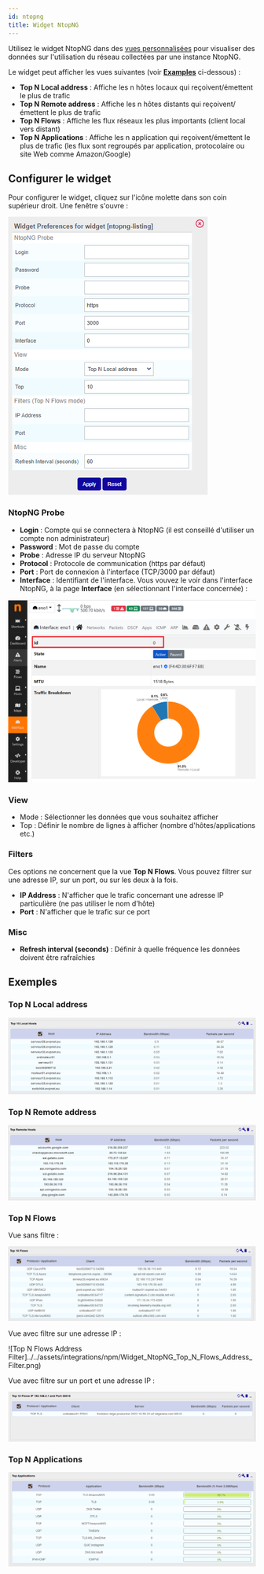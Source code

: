```yaml
---
id: ntopng
title: Widget NtopNG
---
```


Utilisez le widget NtopNG dans des [vues personnalisées](../../alerts-notifications/custom-views.md) pour visualiser des données sur l'utilisation du réseau collectées par une instance NtopNG.

Le widget peut afficher les vues suivantes (voir [**Examples**](#exemples) ci-dessous) :

* **Top N Local address** : Affiche les n hôtes locaux qui reçoivent/émettent le plus de trafic
* **Top N Remote address** : Affiche les n hôtes distants qui reçoivent/émettent le plus de trafic
* **Top N Flows** : Affiche les flux réseaux les plus importants (client local vers distant)
* **Top N Applications** : Affiche les n application qui reçoivent/émettent le plus de trafic (les flux sont regroupés par application, protocolaire ou site Web comme Amazon/Google)

## Configurer le widget

Pour configurer le widget, cliquez sur l'icône molette dans son coin supérieur droit. Une fenêtre s'ouvre :

![Paramètres](../../assets/integrations/npm/Widget_NtopNG_Options.png)

### NtopNG Probe

* **Login** : Compte qui se connectera à NtopNG (il est conseillé d'utiliser un compte non administrateur)
* **Password** : Mot de passe du compte
* **Probe** : Adresse IP du serveur NtopNG
* **Protocol** : Protocole de communication (https par défaut)
* **Port** : Port de connexion à l'interface (TCP/3000 par défaut)
* **Interface** : Identifiant de l'interface. Vous vouvez le voir dans l'interface NtopNG, à la page **Interface** (en sélectionnant l'interface concernée) :

![Interface ID](../../assets/integrations/npm/NtopNG_Interface_ID.png)

### View

* Mode : Sélectionner les données que vous souhaitez afficher
* Top : Définir le nombre de lignes à afficher (nombre d'hôtes/applications etc.)

### Filters

Ces options ne concernent que la vue **Top N Flows**. Vous pouvez filtrer sur une adresse IP, sur un port, ou sur les deux à la fois.

* **IP Address** : N'afficher que le trafic concernant une adresse IP particulière (ne pas utiliser le nom d'hôte)
* **Port** : N'afficher que le trafic sur ce port

### Misc

* **Refresh interval (seconds)** : Définir à quelle fréquence les données doivent être rafraîchies

## Exemples

### Top N Local address

![Top N Local address](../../assets/integrations/npm/Widget_NtopNG_Top_N_Local.png)

### Top N Remote address

![Top N Remote address](../../assets/integrations/npm/Widget_NtopNG_Top_N_Remote.png)

### Top N Flows

Vue sans filtre :

![Top N Flows](../../assets/integrations/npm/Widget_NtopNG_Top_N_Flows.png)

Vue avec filtre sur une adresse IP :

![Top N Flows Address Filter]../../assets/integrations/npm/Widget_NtopNG_Top_N_Flows_Address_Filter.png)

Vue avec filtre sur un port et une adresse IP :

![Top N Flows Address Port Filters](../../assets/integrations/npm/Widget_NtopNG_Top_N_Flows_Address_Port_Filters.png)

### Top N Applications

![Top N Applications](../../assets/integrations/npm/Widget_NtopNG_Top_N_Applications.png)